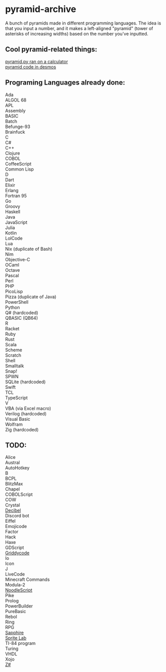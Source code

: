 # pyramid-archive
A bunch of pyramids made in different programming languages. The idea is that you input a number, and it makes a left-aligned "pyramid" (tower of asterisks of increasing widths) based on the number you've inputted.

## Cool pyramid-related things:
[pyramid.py ran on a calculator](https://youtu.be/JQqT5u8wZeE)  
[pyramid code in desmos](https://www.desmos.com/calculator/grods4qbsy)

## Programing Languages already done:
Ada  
ALGOL 68  
APL  
Assembly  
BASIC  
Batch  
Befunge-93  
Brainfuck  
C  
C#  
C++  
Clojure  
COBOL  
CoffeeScript  
Common Lisp  
D  
Dart  
Elixir  
Erlang  
Fortran 95  
Go  
Groovy  
Haskell  
Java  
JavaScript  
Julia  
Kotlin  
LolCode  
Lua  
Nix (duplicate of Bash)  
Nim  
Objective-C  
OCaml  
Octave  
Pascal  
Perl  
PHP  
PicoLisp  
Pizza (duplicate of Java)  
PowerShell  
Python  
Q# (hardcoded)  
QBASIC (QB64)  
R  
Racket  
Ruby  
Rust  
Scala  
Scheme   
Scratch  
Shell  
Smalltalk  
Snap!  
SPWN  
SQLite (hardcoded)  
Swift  
TCL  
TypeScript  
V  
VBA (via Excel macro)  
Verilog (hardcoded)  
Visual Basic  
Wolfram  
Zig (hardcoded)  

## TODO:
Alice  
Austral  
AutoHotkey  
B  
BCPL  
BlitzMax  
Chapel  
COBOLScript  
COW  
Crystal  
[Decibel](https://github.com/DaemonNillia/Decibel)  
Discord bot  
Eiffel  
Emojicode  
Factor  
Hack  
Haxe  
GDScript  
[Griddycode](https://github.com/face-hh/griddycode)   
Io  
Icon  
J  
LiveCode  
Minecraft Commands  
Modula-2  
[NoodleScript](https://github.com/OfficialCodeNoodles/NoodleScript)  
Pike  
Prolog  
PowerBuilder  
PureBasic  
Rebol  
Ring  
RPG   
[Sapphire](https://github.com/foxzyt/Sapphire)  
[Sprite Lab](https://code.org/en-US/tools/sprite-lab)  
TI-84 program  
Turing  
VHDL  
Xojo  
[Z#](https://github.com/sam-astro/Z-Sharp)  

